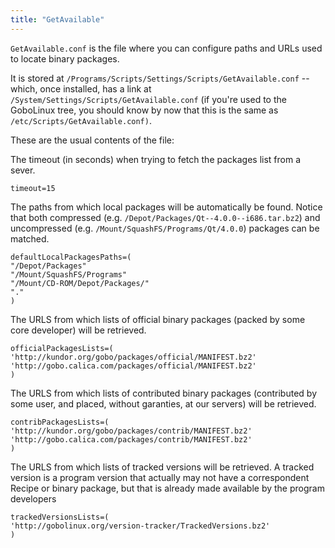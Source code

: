 ```yaml
---
title: "GetAvailable"
---
```


`GetAvailable.conf` is the file where you can configure paths and URLs
used to locate binary packages.

It is stored at `/Programs/Scripts/Settings/Scripts/GetAvailable.conf` --
which, once installed, has a link at
`/System/Settings/Scripts/GetAvailable.conf` (if you're used to the
GoboLinux tree, you should know by now that this is the same as
`/etc/Scripts/GetAvailable.conf)`.

These are the usual contents of the file:

The timeout (in seconds) when trying to fetch the packages list from a
sever.
    
    timeout=15

The paths from which local packages will be automatically be found.
Notice that both compressed (e.g.
`/Depot/Packages/Qt--4.0.0--i686.tar.bz2`) and uncompressed (e.g.
`/Mount/SquashFS/Programs/Qt/4.0.0`) packages can
be matched.

    defaultLocalPackagesPaths=( 
    "/Depot/Packages" 
    "/Mount/SquashFS/Programs" 
    "/Mount/CD-ROM/Depot/Packages/" 
    "." 
    ) 

The URLS from which lists of official binary packages (packed by some
core developer) will be retrieved.

    officialPackagesLists=( 
    'http://kundor.org/gobo/packages/official/MANIFEST.bz2' 
    'http://gobo.calica.com/packages/official/MANIFEST.bz2' 
    ) 

The URLS from which lists of contributed binary packages (contributed by
some user, and placed, without garanties, at our servers) will be
retrieved.

    contribPackagesLists=( 
    'http://kundor.org/gobo/packages/contrib/MANIFEST.bz2' 
    'http://gobo.calica.com/packages/contrib/MANIFEST.bz2' 
    ) 

The URLS from which lists of tracked versions will be retrieved. A
tracked version is a program version that actually may not have a
correspondent Recipe or binary package, but that is already made
available by the program developers

    trackedVersionsLists=( 
    'http://gobolinux.org/version-tracker/TrackedVersions.bz2' 
    ) 
